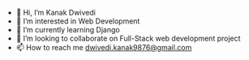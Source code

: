 - 👋 Hi, I’m Kanak Dwivedi
- 👀 I’m interested in Web Development 
- 🌱 I’m currently learning Django
- 💞️ I’m looking to collaborate on Full-Stack web development project
- 📫 How to reach me dwivedi.kanak9876@gmail.com

<!---
KanakZ10/KanakZ10 is a ✨ special ✨ repository because its `README.md` (this file) appears on your GitHub profile.
You can click the Preview link to take a look at your changes.
--->
